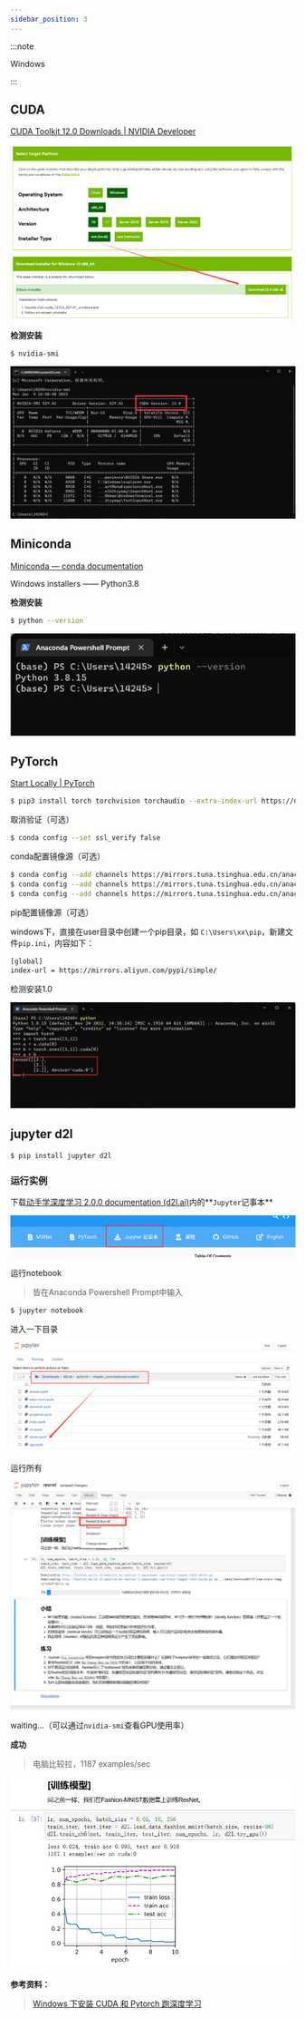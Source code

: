```yaml
---
sidebar_position: 3
---
```


:::note

Windows

:::

## CUDA

[CUDA Toolkit 12.0 Downloads | NVIDIA Developer](https://developer.nvidia.com/cuda-downloads)

![image-20230109163223775](./src/image-20230109163223775.png)

**检测安装**

```bash
$ nvidia-smi
```

![image-20230109165116280](./src/image-20230109165116280.png)

## Miniconda

[Miniconda — conda documentation](https://docs.conda.io/en/latest/miniconda.html)

Windows installers  —— Python3.8

**检测安装**

```bash
$ python --version
```

![image-20230109165940393](./src/image-20230109165940393.png)

## PyTorch

[Start Locally | PyTorch](https://pytorch.org/get-started/locally/)

```bash
$ pip3 install torch torchvision torchaudio --extra-index-url https://download.pytorch.org/whl/cu117
```

取消验证（可选）

```bash
$ conda config --set ssl_verify false
```

conda配置镜像源（可选）

```bash
$ conda config --add channels https://mirrors.tuna.tsinghua.edu.cn/anaconda/pkgs/free/
$ conda config --add channels https://mirrors.tuna.tsinghua.edu.cn/anaconda/pkgs/main/
$ conda config --add channels https://mirrors.tuna.tsinghua.edu.cn/anaconda/cloud/conda-forge/
```

pip配置镜像源（可选）

windows下，直接在user目录中创建一个pip目录，如 `C:\Users\xx\pip`，新建文件`pip.ini`，内容如下：

```bash
[global]  
index-url = https://mirrors.aliyun.com/pypi/simple/
```

检测安装1.0

![image-20230109172031788](./src/image-20230109172031788.png)

## jupyter d2l

```bash
$ pip install jupyter d2l
```

### 运行实例

下载[动手学深度学习 2.0.0 documentation (d2l.ai)](https://zh-v2.d2l.ai/chapter_installation/index.html)内的**`Jupyter`记事本**

![image-20230109173601655](./src/image-20230109173601655.png)

运行notebook

> 皆在Anaconda Powershell Prompt中输入

```bash
$ jupyter notebook
```

进入一下目录

![image-20230109173738124](./src/image-20230109173738124.png)

运行所有

![image-20230109173902061](./src/image-20230109173902061.png)

waiting...（可以通过`nvidia-smi`查看GPU使用率）

**成功**

> 电脑比较拉，1187 examples/sec

![image-20230109175423826](./src/image-20230109175423826.png)

**参考资料：**

> [Windows 下安装 CUDA 和 Pytorch 跑深度学习](https://www.bilibili.com/video/BV18K411w7Vs/?share_source=copy_web&vd_source=26b03ede8b59579694c38f4220df6308)

